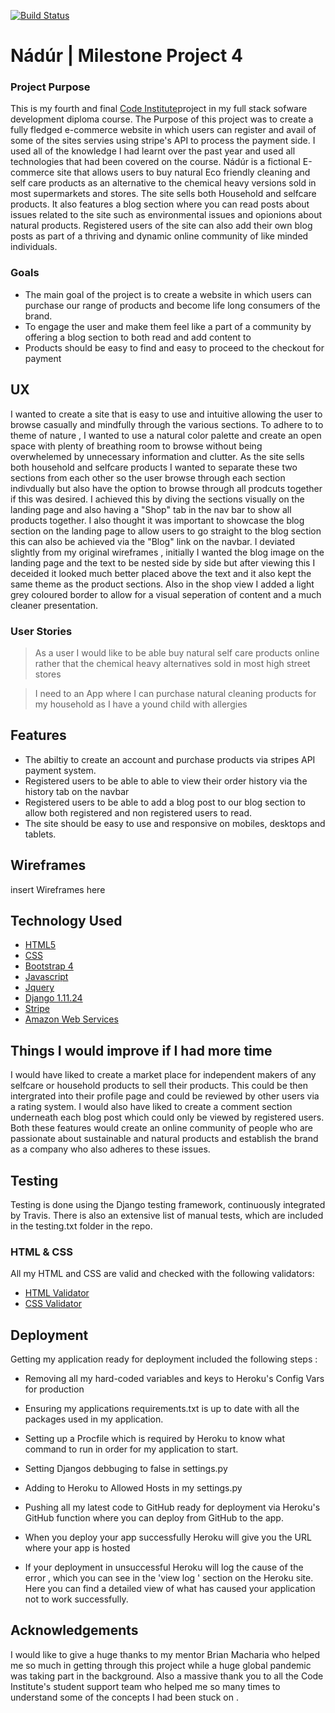 [![Build Status](https://travis-ci.org/Neilfoster/eco-commerce.svg?branch=master)](https://travis-ci.org/Neilfoster/eco-commerce)

# Nádúr | Milestone Project 4

### Project Purpose

This is my fourth and final [Code Institute](https://codeinstitute.net/)project in my full stack sofware development diploma course.
The Purpose of this project was to create a fully fledged e-commerce website in which users can register
and avail of some of the sites servies using stripe's API to process the payment side. I used all of the 
knowledge I had learnt over the past year and used all technologies that had been covered on the course.
Nádúr is a fictional E-commerce site that allows users to buy natural Eco friendly cleaning and self care products as an 
alternative to the chemical heavy versions sold in most supermarkets and stores. The site sells both Household and selfcare
products. It also features a blog section where you can read posts about issues related to the site such as environmental
issues and opionions about natural products. Registered users of the site can also add their own blog posts as part of a thriving
and dynamic online community of like minded individuals. 

### Goals

* The main goal of the project is to create a website in which users can purchase our range of products and become life
  long consumers of the brand. 
* To engage the user and make them feel like a part of a community by offering a blog section to both read and add content to
* Products should be easy to find and easy to proceed to the checkout for payment

## UX

I wanted to create a site that is easy to use and intuitive allowing the user to browse casually and mindfully through the various sections.
To adhere to to theme of nature , I wanted to use a natural color palette and create an open space with plenty of breathing room to
browse without being overwhelemed by unnecessary information and clutter. 
As the site sells both household and selfcare products I wanted to separate these two sections from each other so the user browse through
each section indivdually but also have the option to browse through all prodcuts together if this was desired. I achieved this by diving the 
sections visually on the landing page and also having a "Shop" tab in the nav bar to show all products together. 
I also thought it was important to showcase the blog section on the landing page to allow users to go straight to the blog section
this can also be achieved via the "Blog" link on the navbar. 
I deviated slightly from my original wireframes , initially I wanted the blog image on the landing page and the text to be nested side by side
but after viewing this I deceided it looked much better placed above the text and it also kept the same theme as the product sections.
Also in the shop view I added a light grey coloured border to allow for a visual seperation of content and a much cleaner presentation. 


### User Stories

> As a user I would like to be able buy natural self care products online rather 
that the chemical heavy alternatives sold in most high street stores

> I need to an App where I can purchase natural cleaning products for my household as 
I have a yound child with allergies 

## Features 

* The abiltiy to create an account and purchase products via stripes API payment system.
* Registered users to be able to able to view their order history via the history tab on the navbar
* Registered users to be able to add a blog post to our blog section to allow both registered and non 
  registered users to read. 
* The site should be easy to use and responsive on mobiles, desktops and tablets.

## Wireframes
 insert Wireframes here

## Technology Used

* [HTML5](https://en.wikipedia.org/wiki/HTML5)
* [CSS](https://en.wikipedia.org/wiki/Cascading_Style_Sheets)
* [Bootstrap 4](https://getbootstrap.com/)
* [Javascript](https://www.javascript.com/)
* [Jquery](https://jquery.com/)
* [Django 1.11.24](https://docs.djangoproject.com/en/3.0/releases/1.11.24/)
* [Stripe](https://stripe.com/ie)
* [Amazon Web Services](https://aws.amazon.com/)


## Things I would improve if I had more time
I would have liked to create a market place for independent makers of any selfcare or household products
to sell their products. This could be then intergrated into their profile page and could be reviewed by
other users via a rating system. 
I would also have liked to create a comment section underneath each blog post which could only be viewed
by registered users. 
Both these features would create an online community of people who are passionate about sustainable and 
natural products and establish the brand as a company who also adheres to these issues.

## Testing 
Testing is done using the Django testing framework, continuously integrated by Travis. 
There is also an extensive list of manual tests, which are included in the testing.txt folder in the repo.

### HTML & CSS
All my HTML and CSS are valid and checked with the following validators:

* [HTML Validator](https://validator.w3.org/)
* [CSS Validator](https://jigsaw.w3.org/css-validator/)

## Deployment 

Getting my application ready for deployment included the following steps :
* Removing all my hard-coded variables and keys to Heroku's Config Vars for production
* Ensuring my applications requirements.txt is up to date with all the packages used
    in my application.
* Setting up a Procfile which is required by Heroku to know what command to
    run in order for my application to start.
* Setting Djangos debbuging to false in settings.py 
* Adding to Heroku to Allowed Hosts in my settings.py 
* Pushing all my latest code to GitHub ready for deployment via Heroku's GitHub function
    where you can deploy from GitHub to the app.

* When you deploy your app successfully Heroku will give you the URL where your app is hosted

* If your deployment in unsuccessful Heroku will log the cause of the error , which you can
    see in the 'view log ' section on the Heroku site. Here you can find a detailed view of what 
    has caused your application not to work successfully.

## Acknowledgements
 I would like to give a huge thanks to my mentor Brian Macharia who helped me so much in getting 
 through this project while a huge global pandemic was taking part in the background. Also a 
 massive thank you to all the Code Institute's student support team who helped me so many times 
 to understand some of the concepts I had been stuck on .

